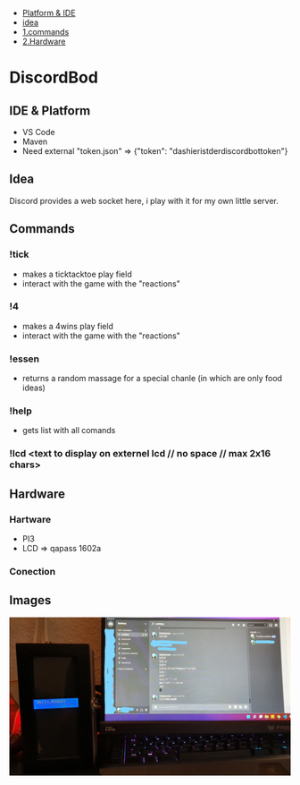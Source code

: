- [Platform & IDE]()
- [idea]()
- [1.commands]()
- [2.Hardware]()

# DiscordBod

## IDE & Platform
- VS Code
- Maven
- Need external "token.json" => {"token": "dashieristderdiscordbottoken"}

## Idea
Discord provides a web socket here, i play with it for my own little server.

## Commands

### !tick
- makes a ticktacktoe play field
- interact with the game with the "reactions"

### !4
- makes a 4wins play field
- interact with the game with the "reactions"

### !essen
- returns a random massage for a special chanle (in which are only food ideas)

### !help
- gets list with all comands

### !lcd <text to display on externel lcd // no space // max 2x16 chars>

## Hardware
### Hartware
- PI3
- LCD => qapass 1602a
### Conection

## Images
![dscordundlcd](images/20210707_204258_LI.jpg)
